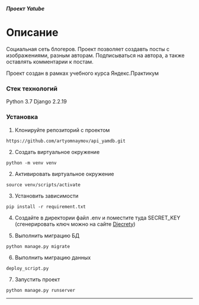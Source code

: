 **_Проект Yatube_**

# Описание

Социальная сеть блогеров. Проект позволяет создавть посты с изображениями,
разным авторам. Подписываться на автора, а также оставлять комментарии к постам.

Проект создан в рамках учебного курса Яндекс.Практикум

### Стек технологий

Python 3.7
Django 2.2.19

### Установка

1. Клонируйте репозиторий с проектом

`https://github.com/artyomnaymov/api_yamdb.git`

2. Создать виртуальное окружение

`python -m venv venv`

2. Активировать виртуальное окружение

`source venv/scripts/activate`

3. Установить зависимости

`pip install -r requirement.txt`

4. Создайте в директории файл .env и поместите туда SECRET_KEY
   (сгенерировать ключ можно на сайте [Djecrety](https://djecrety.ir/))

5. Выполнить миграцию БД

`python manage.py migrate`

6. Выполнить миграцию данных

`deploy_script.py`

7. Запустить проект

`python manage.py runserver`

---
